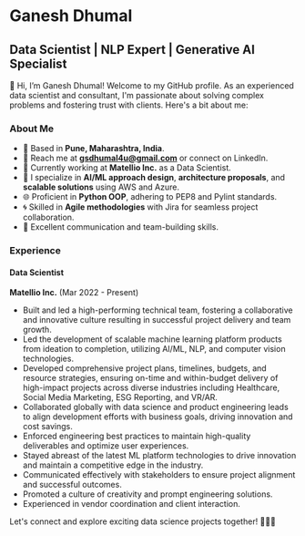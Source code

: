 # Ganesh Dhumal

## Data Scientist | NLP Expert | Generative AI Specialist

👋 Hi, I’m Ganesh Dhumal! Welcome to my GitHub profile. As an experienced data scientist and consultant, I'm passionate about solving complex problems and fostering trust with clients. Here's a bit about me:

### About Me

- 🌆 Based in **Pune, Maharashtra, India**.
- 📧 Reach me at **gsdhumal4u@gmail.com** or connect on LinkedIn.
- 💼 Currently working at **Matellio Inc.** as a Data Scientist.
- 🚀 I specialize in **AI/ML approach design**, **architecture proposals**, and **scalable solutions** using AWS and Azure.
- 🌐 Proficient in **Python OOP**, adhering to PEP8 and Pylint standards.
- 🌀 Skilled in **Agile methodologies** with Jira for seamless project collaboration.
- 🌟 Excellent communication and team-building skills.

### Experience

#### Data Scientist
**Matellio Inc.** (Mar 2022 - Present)

- Built and led a high-performing technical team, fostering a collaborative and innovative culture resulting in successful project delivery and team growth.
- Led the development of scalable machine learning platform products from ideation to completion, utilizing AI/ML, NLP, and computer vision technologies.
- Developed comprehensive project plans, timelines, budgets, and resource strategies, ensuring on-time and within-budget delivery of high-impact projects across diverse industries including Healthcare, Social Media Marketing, ESG Reporting, and VR/AR.
- Collaborated globally with data science and product engineering leads to align development efforts with business goals, driving innovation and cost savings.
- Enforced engineering best practices to maintain high-quality deliverables and optimize user experiences.
- Stayed abreast of the latest ML platform technologies to drive innovation and maintain a competitive edge in the industry.
- Communicated effectively with stakeholders to ensure project alignment and successful outcomes.
- Promoted a culture of creativity and prompt engineering solutions.
- Experienced in vendor coordination and client interaction.

Let's connect and explore exciting data science projects together! 🚀👨‍💻

